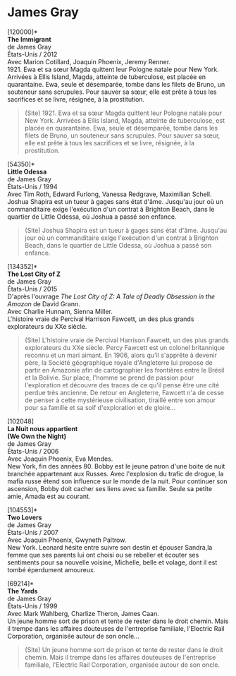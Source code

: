 # James Gray

[120000]*  
**The Immigrant**  
de James Gray  
États-Unis / 2012  
Avec Marion Cotillard, Joaquin Phoenix, Jeremy Renner.  
1921\. Ewa et sa sœur Magda quittent leur Pologne natale pour New York. Arrivées à Ellis Island, Magda, atteinte de tuberculose, est placée en quarantaine. Ewa, seule et désemparée, tombe dans les filets de Bruno, un souteneur sans scrupules. Pour sauver sa sœur, elle est prête à tous les sacrifices et se livre, résignée, à la prostitution.

> (Site) 1921\. Ewa et sa sœur Magda quittent leur Pologne natale pour New York. Arrivées à Ellis Island, Magda, atteinte de tuberculose, est placée en quarantaine. Ewa, seule et désemparée, tombe dans les filets de Bruno, un souteneur sans scrupules. Pour sauver sa sœur, elle est prête à tous les sacrifices et se livre, résignée, à la prostitution.

[54350]*  
**Little Odessa**  
de James Gray  
États-Unis / 1994  
Avec Tim Roth, Edward Furlong, Vanessa Redgrave, Maximilian Schell.  
Joshua Shapira est un tueur à gages sans état d'âme. Jusqu'au jour où un commanditaire exige l'exécution d'un contrat à Brighton Beach, dans le quartier de Little Odessa, où Joshua a passé son enfance.

> (Site) Joshua Shapira est un tueur à gages sans état d'âme. Jusqu'au jour où un commanditaire exige l'exécution d'un contrat à Brighton Beach, dans le quartier de Little Odessa, où Joshua a passé son enfance.

[134352]*  
**The Lost City of Z**  
de James Gray  
États-Unis / 2015  
D'après l'ouvrage _The Lost City of Z: A Tale of Deadly Obsession in the Amazon_ de David Grann.  
Avec Charlie Hunnam, Sienna Miller.  
L'histoire vraie de Percival Harrison Fawcett, un des plus grands explorateurs du XXe siècle.

> (Site) L'histoire vraie de Percival Harrison Fawcett, un des plus grands explorateurs du XXe siècle. Percy Fawcett est un colonel britannique reconnu et un mari aimant. En 1906, alors qu'il s'apprête à devenir père, la Société géographique royale d'Angleterre lui propose de partir en Amazonie afin de cartographier les frontières entre le Brésil et la Bolivie. Sur place, l'homme se prend de passion pour l'exploration et découvre des traces de ce qu'il pense être une cité perdue très ancienne. De retour en Angleterre, Fawcett n'a de cesse de penser à cette mystérieuse civilisation, tiraillé entre son amour pour sa famille et sa soif d'exploration et de gloire...

[102048]  
**La Nuit nous appartient**  
**(We Own the Night)**  
de James Gray  
États-Unis / 2006  
Avec Joaquin Phoenix, Eva Mendes.  
New York, fin des années 80. Bobby est le jeune patron d'une boite de nuit branchée appartenant aux Russes. Avec l'explosion du trafic de drogue, la mafia russe étend son influence sur le monde de la nuit. Pour continuer son ascension, Bobby doit cacher ses liens avec sa famille. Seule sa petite amie, Amada est au courant.

[104553]*  
**Two Lovers**  
de James Gray  
États-Unis / 2007  
Avec Joaquin Phoenix, Gwyneth Paltrow.  
New York. Leonard hésite entre suivre son destin et épouser Sandra,la femme que ses parents lui ont choisi ou se rebeller et écouter ses sentiments pour sa nouvelle voisine, Michelle, belle et volage, dont il est tombé éperdument amoureux.

[69214]*  
**The Yards**  
de James Gray  
États-Unis / 1999  
Avec Mark Wahlberg, Charlize Theron, James Caan.  
Un jeune homme sort de prison et tente de rester dans le droit chemin. Mais il trempe dans les affaires douteuses de l'entreprise familiale, l'Electric Rail Corporation, organisée autour de son oncle...

> (Site) Un jeune homme sort de prison et tente de rester dans le droit chemin. Mais il trempe dans les affaires douteuses de l'entreprise familiale, l'Electric Rail Corporation, organisée autour de son oncle.

